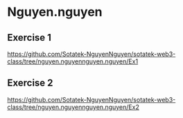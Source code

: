 # Nguyen.nguyen

## Exercise 1
https://github.com/Sotatek-NguyenNguyen/sotatek-web3-class/tree/nguyen.nguyennguyen.nguyen/Ex1

## Exercise 2
https://github.com/Sotatek-NguyenNguyen/sotatek-web3-class/tree/nguyen.nguyennguyen.nguyen/Ex2
